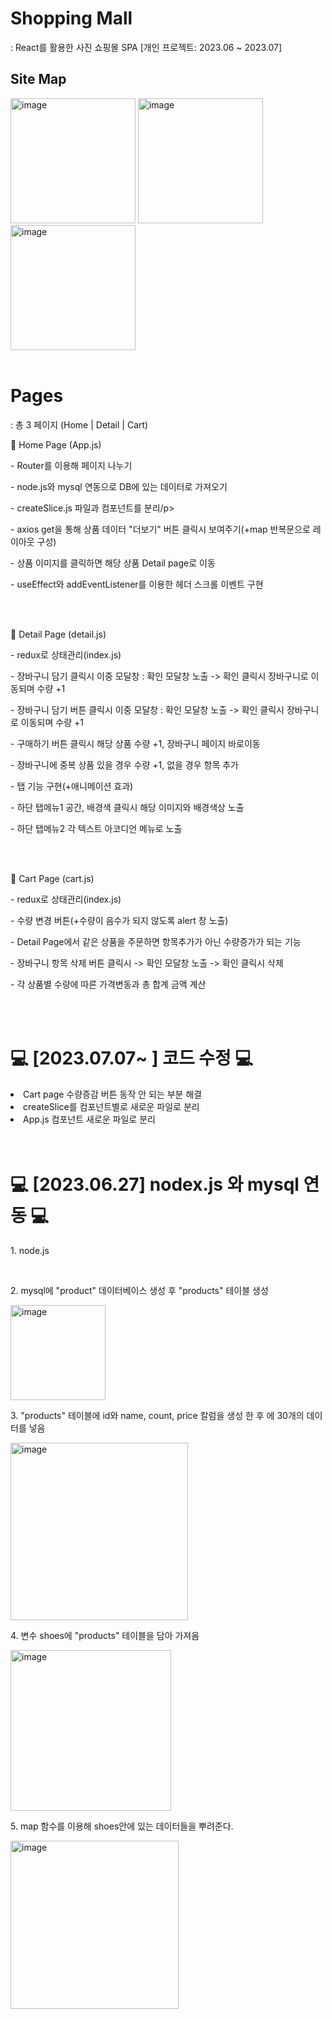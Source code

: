 <h1> Shopping Mall</h1>
: React를 활용한 사진 쇼핑몰 SPA 
[개인 프로젝트: 2023.06 ~ 2023.07]


<h2>Site Map</h2>
<img alt="image" src="https://github.com/user-attachments/assets/c1c3a53f-4a58-4516-b2e2-1f2f075b0fd1" style="width:200px;"/>
<img alt="image" src="https://github.com/user-attachments/assets/f5f9a53f-89ea-418f-b62e-013f4c17afe6" style="width:200px;"/>
<img alt="image" src="https://github.com/user-attachments/assets/67ce44a2-f908-41a4-86d6-1a76e111b60f" style="width:200px;"/>


<br>
<br>

<h1> Pages </h1>
: 총 3 페이지 (Home | Detail | Cart)
<br>

🔧 Home Page (App.js)
<p>- Router를 이용해 페이지 나누기</p>
<p>- node.js와 mysql 연동으로 DB에 있는 데이터로 가져오기</p>
<p>- createSlice.js 파일과 컴포넌트를 분리/p>
<p>- axios get을 통해 상품 데이터 "더보기" 버튼 클릭시 보여주기(+map 반복문으로 레이아웃 구성)</p>
<p>- 상품 이미지를 클릭하면 해당 상품 Detail page로 이동</p>
<p>- useEffect와 addEventListener를 이용한 헤더 스크롤 이벤트 구현</p>
<br>
<br>

🔧 Detail Page (detail.js)
<p>- redux로 상태관리(index.js)</p>
<p>- 장바구니 담기 클릭시 이중 모달창 : 확인 모달창 노출 -> 확인 클릭시 장바구니로 이동되며 수량 +1 </p>
<p>- 장바구니 담기 버튼 클릭시 이중 모달창 : 확인 모달창 노출 -> 확인 클릭시 장바구니로 이동되며 수량 +1 </p>
<p>- 구매하기 버튼 클릭시 해당 상품 수량 +1, 장바구니 페이지 바로이동</p>
<p>- 장바구니에 중복 상품 있을 경우 수량 +1, 없을 경우 항목 추가</p>
<p>- 탭 기능 구현(+애니메이션 효과)</p>
<p>- 하단 탭메뉴1 공간, 배경색 클릭시 해당 이미지와 배경색상 노출</p>
<p>- 하단 탭메뉴2 각 텍스트 아코디언 메뉴로 노출</p>
<br>
<br>

🔧 Cart Page (cart.js)
<p>- redux로 상태관리(index.js)</p>
<p>- 수량 변경 버튼(+수량이 음수가 되지 않도록  alert 창 노출)</p>
<p>- Detail Page에서 같은 상품을 주문하면 항목추가가 아닌 수량증가가 되는 기능</p>
<p>- 장바구니 항목 삭제 버튼 클릭시 -> 확인 모달창 노출 -> 확인 클릭시 삭제</p>
<p>- 각 상품별 수량에 따른 가격변동과 총 합계 금액 계산</p>


<br>
<br>


<h1> 💻 [2023.07.07~ ] 코드 수정 💻 </h1>
<li>
  Cart page 수량증감 버튼 동작 안 되는 부분 해결
</li>
<li>
  createSlice를 컴포넌트별로 새로운 파일로 분리
</li>
<li>
  App.js 컴포넌트 새로운 파일로 분리
</li>


<br>
<br>



<h1> 💻 [2023.06.27] nodex.js 와 mysql 연동 💻 </h1>

<p> 1. node.js </p>
<br>
<p> 2. mysql에 "product" 데이터베이스 생성 후 "products" 테이블 생성 </p>
<img width="152" alt="image" src="https://github.com/byeon-seong-won/react.js_shopmall_project/assets/136781516/436b9e94-f81f-4f6d-9055-30747344df29">
<br>
<p> 3. "products" 테이블에 id와 name, count, price 칼럼을 생성 한 후 에 30개의 데이터를 넣음</p>
<img width="284" alt="image" src="https://github.com/byeon-seong-won/react.js_shopmall_project/assets/136781516/1cc8ff79-f5a3-4400-a30f-f1b7644f4c49">
<br>
<p> 4. 변수 shoes에 "products" 테이블을 담아 가져옴</p>
<img width="257" alt="image" src="https://github.com/byeon-seong-won/react.js_shopmall_project/assets/136781516/079c2186-7a1d-42da-b0ae-36e6b7ed3c51">
<br>
<p> 5. map 함수를 이용해 shoes안에 있는 데이터들을 뿌려준다. </p>
<img width="269" alt="image" src="https://github.com/byeon-seong-won/react.js_shopmall_project/assets/136781516/46ed1875-f10d-42e0-baf1-31d9361824f7">






